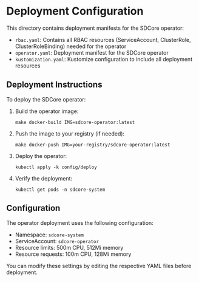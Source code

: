 # Deployment Configuration

This directory contains deployment manifests for the SDCore operator:

- `rbac.yaml`: Contains all RBAC resources (ServiceAccount, ClusterRole, ClusterRoleBinding) needed for the operator
- `operator.yaml`: Deployment manifest for the SDCore operator
- `kustomization.yaml`: Kustomize configuration to include all deployment resources

## Deployment Instructions

To deploy the SDCore operator:

1. Build the operator image:
   ```
   make docker-build IMG=sdcore-operator:latest
   ```

2. Push the image to your registry (if needed):
   ```
   make docker-push IMG=your-registry/sdcore-operator:latest
   ```

3. Deploy the operator:
   ```
   kubectl apply -k config/deploy
   ```

4. Verify the deployment:
   ```
   kubectl get pods -n sdcore-system
   ```

## Configuration

The operator deployment uses the following configuration:
- Namespace: `sdcore-system`
- ServiceAccount: `sdcore-operator`
- Resource limits: 500m CPU, 512Mi memory
- Resource requests: 100m CPU, 128Mi memory

You can modify these settings by editing the respective YAML files before deployment. 